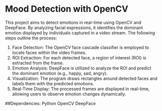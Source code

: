 # Mood Detection with OpenCV
This project aims to detect emotions in real-time using OpenCV and DeepFace. By analyzing facial expressions, it identifies the dominant emotion displayed by individuals captured in a video stream. The following steps outline the process:

1. Face Detection: The OpenCV face cascade classifier is employed to locate faces within the video frames.
2. ROI Extraction: For each detected face, a region of interest (ROI) is extracted from the frame.
3. Emotion Analysis: DeepFace is utilized to analyze the ROI and predict the dominant emotion (e.g., happy, sad, angry).
4. Visualization: The program draws rectangles around detected faces and labels them with the predicted emotions.
5. Real-Time Display: The processed frames are displayed in real-time, allowing users to observe emotion changes dynamically.

##Dependencies:
Python
OpenCV
DeepFace
